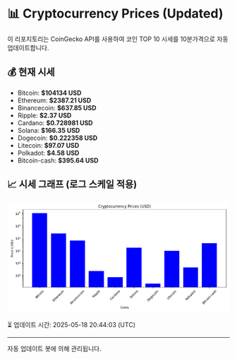 
# 📊 Cryptocurrency Prices (Updated)

이 리포지토리는 CoinGecko API를 사용하여 코인 TOP 10 시세를 10분가격으로 자동 업데이트합니다.

## 💰 현재 시세
- Bitcoin: **$104134 USD**
- Ethereum: **$2387.21 USD**
- Binancecoin: **$637.85 USD**
- Ripple: **$2.37 USD**
- Cardano: **$0.728981 USD**
- Solana: **$166.35 USD**
- Dogecoin: **$0.222358 USD**
- Litecoin: **$97.07 USD**
- Polkadot: **$4.58 USD**
- Bitcoin-cash: **$395.64 USD**

## 📈 시세 그래프 (로그 스케일 적용)
![Crypto Prices](crypto_prices.png)

⏳ 업데이트 시간: 2025-05-18 20:44:03 (UTC)

---
자동 업데이트 봇에 의해 관리됩니다.
